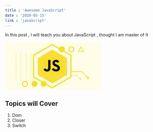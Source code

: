 ```yaml
---
title : 'Awesome JavaScript'
date : '2020-05-15'
link : 'javaScript'
---
```


In this post , I will teach you about JavaScript , thought I am master of It

![img](./a.png)

## Topics will Cover

1. Dom
2. Closer
3. Switch